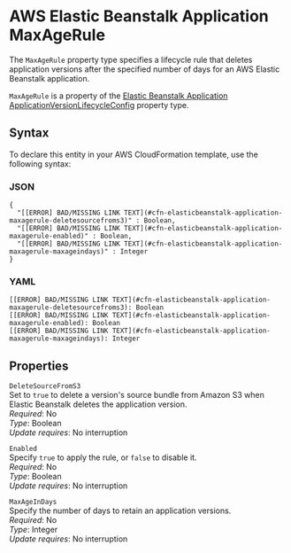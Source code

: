 # AWS Elastic Beanstalk Application MaxAgeRule<a name="aws-properties-elasticbeanstalk-application-maxagerule"></a>

<a name="aws-properties-elasticbeanstalk-application-maxagerule-description"></a>The `MaxAgeRule` property type specifies a lifecycle rule that deletes application versions after the specified number of days for an AWS Elastic Beanstalk application\.

<a name="aws-properties-elasticbeanstalk-application-maxagerule-inheritance"></a> `MaxAgeRule` is a property of the [Elastic Beanstalk Application ApplicationVersionLifecycleConfig](aws-properties-elasticbeanstalk-application-applicationversionlifecycleconfig.md) property type\. 

## Syntax<a name="aws-properties-elasticbeanstalk-application-maxagerule-syntax"></a>

To declare this entity in your AWS CloudFormation template, use the following syntax:

### JSON<a name="aws-properties-elasticbeanstalk-application-maxagerule-syntax.json"></a>

```
{
  "[[ERROR] BAD/MISSING LINK TEXT](#cfn-elasticbeanstalk-application-maxagerule-deletesourcefroms3)" : Boolean,
  "[[ERROR] BAD/MISSING LINK TEXT](#cfn-elasticbeanstalk-application-maxagerule-enabled)" : Boolean,
  "[[ERROR] BAD/MISSING LINK TEXT](#cfn-elasticbeanstalk-application-maxagerule-maxageindays)" : Integer
}
```

### YAML<a name="aws-properties-elasticbeanstalk-application-maxagerule-syntax.yaml"></a>

```
[[ERROR] BAD/MISSING LINK TEXT](#cfn-elasticbeanstalk-application-maxagerule-deletesourcefroms3): Boolean
[[ERROR] BAD/MISSING LINK TEXT](#cfn-elasticbeanstalk-application-maxagerule-enabled): Boolean
[[ERROR] BAD/MISSING LINK TEXT](#cfn-elasticbeanstalk-application-maxagerule-maxageindays): Integer
```

## Properties<a name="aws-properties-elasticbeanstalk-application-maxagerule-properties"></a>

`DeleteSourceFromS3`  
Set to `true` to delete a version's source bundle from Amazon S3 when Elastic Beanstalk deletes the application version\.  
 *Required*: No  
 *Type*: Boolean  
 *Update requires*: No interruption 

`Enabled`  
Specify `true` to apply the rule, or `false` to disable it\.  
 *Required*: No  
 *Type*: Boolean  
 *Update requires*: No interruption 

`MaxAgeInDays`  
Specify the number of days to retain an application versions\.  
 *Required*: No  
 *Type*: Integer  
 *Update requires*: No interruption 